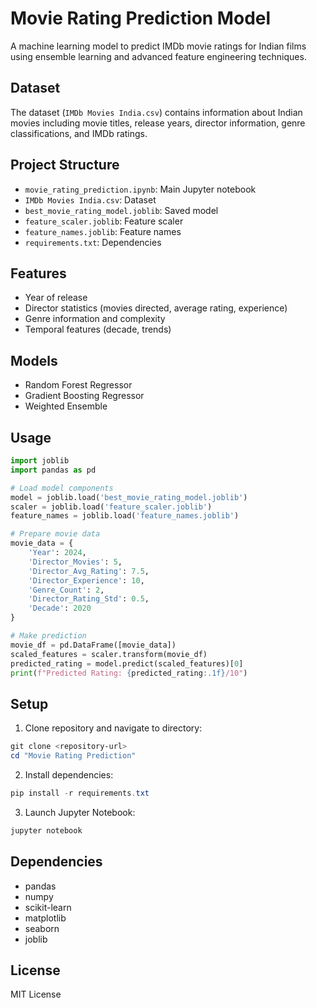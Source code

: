 # Movie Rating Prediction Model

A machine learning model to predict IMDb movie ratings for Indian films using ensemble learning and advanced feature engineering techniques.

## Dataset
The dataset (`IMDb Movies India.csv`) contains information about Indian movies including movie titles, release years, director information, genre classifications, and IMDb ratings.

## Project Structure
- `movie_rating_prediction.ipynb`: Main Jupyter notebook
- `IMDb Movies India.csv`: Dataset
- `best_movie_rating_model.joblib`: Saved model
- `feature_scaler.joblib`: Feature scaler
- `feature_names.joblib`: Feature names
- `requirements.txt`: Dependencies

## Features
- Year of release
- Director statistics (movies directed, average rating, experience)
- Genre information and complexity
- Temporal features (decade, trends)

## Models
- Random Forest Regressor
- Gradient Boosting Regressor
- Weighted Ensemble

## Usage
```python
import joblib
import pandas as pd

# Load model components
model = joblib.load('best_movie_rating_model.joblib')
scaler = joblib.load('feature_scaler.joblib')
feature_names = joblib.load('feature_names.joblib')

# Prepare movie data
movie_data = {
    'Year': 2024,
    'Director_Movies': 5,
    'Director_Avg_Rating': 7.5,
    'Director_Experience': 10,
    'Genre_Count': 2,
    'Director_Rating_Std': 0.5,
    'Decade': 2020
}

# Make prediction
movie_df = pd.DataFrame([movie_data])
scaled_features = scaler.transform(movie_df)
predicted_rating = model.predict(scaled_features)[0]
print(f"Predicted Rating: {predicted_rating:.1f}/10")
```

## Setup
1. Clone repository and navigate to directory:
```powershell
git clone <repository-url>
cd "Movie Rating Prediction"
```

2. Install dependencies:
```powershell
pip install -r requirements.txt
```

3. Launch Jupyter Notebook:
```powershell
jupyter notebook
```

## Dependencies
- pandas
- numpy
- scikit-learn
- matplotlib
- seaborn
- joblib

## License
MIT License

